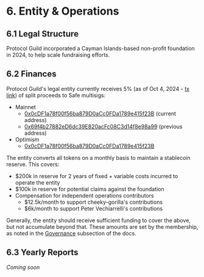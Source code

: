 # 6. Entity & Operations

## 6.1 Legal Structure

Protocol Guild incorporated a Cayman Islands-based non-profit foundation in 2024, to help scale fundraising efforts.

## 6.2 Finances

Protocol Guild's legal entity currently receives 5% (as of Oct 4, 2024 - [tx link](https://etherscan.io/tx/0x8c1836d568fa4e5eca78d8a6e6880b954fd3377e7b538e305fa5d77a7f6c4071)) of split proceeds to Safe multisigs:

- Mainnet
    - [0x0cDF1a78f00f56ba879D0aCc0FDa1789e415f23B](https://app.safe.global/balances?safe=eth:0x0cDF1a78f00f56ba879D0aCc0FDa1789e415f23B) (current address)
    - [0x69f4b27882eD6dc39E820acFc08C3d14f8e98a99](https://app.safe.global/balances?safe=eth:0x69f4b27882eD6dc39E820acFc08C3d14f8e98a99) (previous address)
- Optimism
    - [0x0cDF1a78f00f56ba879D0aCc0FDa1789e415f23B](https://app.safe.global/balances?safe=oeth:0x0cDF1a78f00f56ba879D0aCc0FDa1789e415f23B)

The entity converts all tokens on a monthly basis to maintain a stablecoin reserve. This covers:
- $200k in reserve for 2 years of fixed + variable costs incurred to operate the entity
- $100k in reserve for potential claims against the foundation 
- Compensation for independent operations contributors
    - $12.5k/month to support cheeky-gorilla's contributions
    - $6k/month to support Peter Vechiarrelli's contributions

Generally, the entity should receive sufficient funding to cover the above, but not accumulate beyond that. These amounts are set by the membership, as noted in the [Governance](https://protocol-guild.readthedocs.io/en/latest/02-membership.html#governance) subsection of the docs.

## 6.3 Yearly Reports

*Coming soon*
